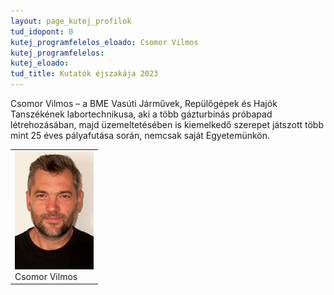 ```yaml
---
layout: page_kutej_profilok
tud_idopont: 0
kutej_programfelelos_eloado: Csomor Vilmos
kutej_programfelelos: 
kutej_eloado:
tud_title: Kutatók éjszakája 2023
---
```

Csomor Vilmos – a BME Vasúti Járművek, Repülőgépek és Hajók Tanszékének labortechnikusa, aki a több gázturbinás próbapad létrehozásában, majd üzemeltetésében is kiemelkedő szerepet játszott több mint 25 éves pályafutása során, nemcsak saját Egyetemünkön.




 <table class="picture">
<tr>
<td>

<div class="gallery">
    <img src="images/csomor_vilmos.png" max-width="250" max-height="200">
  <div class="desc">Csomor Vilmos</div>
</div>

</td>
</tr>
</table>